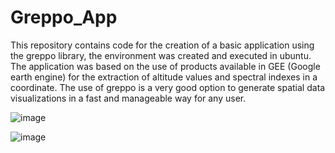 # Greppo_App
This repository contains code for the creation of a basic application using the greppo library, the environment was created and executed in ubuntu. The application was based on the use of products available in GEE (Google earth engine) for the extraction of altitude values and spectral indexes in a coordinate. The use of greppo is a very good option to generate spatial data visualizations in a fast and manageable way for any user. 

![image](https://user-images.githubusercontent.com/67425065/183791778-1200b479-00e0-41a3-8f4a-343dc94a6df0.png)



![image](https://user-images.githubusercontent.com/67425065/183792194-e82e89cb-dd58-4afc-901f-a3f5094101c7.png)

